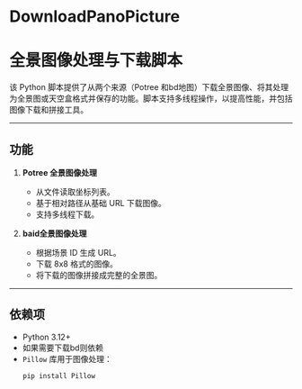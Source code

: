 # DownloadPanoPicture

# 全景图像处理与下载脚本

该 Python 脚本提供了从两个来源（Potree 和bd地图）下载全景图像、将其处理为全景图或天空盒格式并保存的功能。脚本支持多线程操作，以提高性能，并包括图像下载和拼接工具。

---

## **功能**
1. **Potree 全景图像处理**  
   - 从文件读取坐标列表。
   - 基于相对路径从基础 URL 下载图像。
   - 支持多线程下载。

2. **baid全景图像处理**  
   - 根据场景 ID 生成 URL。
   - 下载 8x8 格式的图像。
   - 将下载的图像拼接成完整的全景图。

---
## **依赖项**
- Python 3.12+
- 如果需要下载bd则依赖
- `Pillow` 库用于图像处理：
  ```bash
  pip install Pillow
  ```


